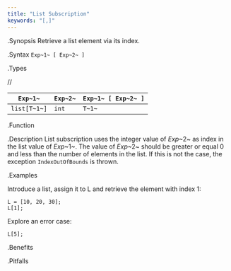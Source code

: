 ```yaml
---
title: "List Subscription"
keywords: "[,]"
---
```


.Synopsis
Retrieve a list element via its index.

.Syntax
`Exp~1~ [ Exp~2~ ]`

.Types

//

| `Exp~1~`     | `Exp~2~` | `Exp~1~ [ Exp~2~ ]` |
| --- | --- | --- |
| `list[T~1~]` | `int`     | `T~1~`              |


.Function

.Description
List subscription uses the integer value of _Exp_~2~ as index in the list value of _Exp_~1~.
The value of _Exp_~2~ should be greater or equal 0 and less than the number of elements in the list.
If this is not the case, the exception `IndexOutOfBounds` is thrown.

.Examples

Introduce a list, assign it to L and retrieve the element with index 1:
```rascal-shell,continue,error
L = [10, 20, 30];
L[1];
```
Explore an error case:
```rascal-shell,continue,error
L[5];
```

.Benefits

.Pitfalls

